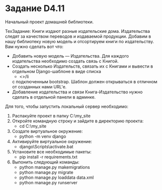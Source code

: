 # Задание D4.11

   Начальный проект домашней библиотеки.

   ТехЗадание:
Книги издают разные издательские дома. Издательства следят за качеством переводов и издаваемой продукции. Добавим в нашу библиотеку новую модель и отсортируем книги по издательству.
Вам нужно сделать вот что:
- Добавить новую модель — Издательства. Для каждого издательства необходимо создать связь с Книгой.
- Создать несколько Издательств, связать их с Книгами и вывести в отдельном Django-шаблоне в виде списка <ul><li><>/li</ul> с подключенным bootstrap. Шаблон должен открываться в отличном от созданных нами URL'е.
- Добавление издательства и связи Книга-Издательство нужно сделать в отдельной панели в админке.


Для того, чтобы запустить локальный сервер необходимо:
1) Распакуйте проект в папку C:\my_site
2) Откройте командную строку и зайдите в директорию проекта:
   - cd C:\my_site
3) Создате виртуальное окружение:
   - python -m venv django
4) Активируйте виртуальное окружение:
   - django\Scripts\activate.bat
5) Установите все необходимые пакеты:
   - pip install -r requirements.txt
6) Выпонить следующий команды:
   - python manage.py makemigrations
   - python manage.py migrate
   - python manage.py loaddata data.xml
   - python manage.py runserver
